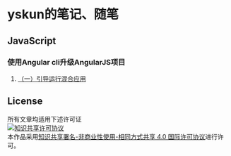 # yskun的笔记、随笔

## JavaScript
### 使用Angular cli升级AngularJS项目
1. [（一）引导运行混合应用](angularjs升级/doc.md)

## License
所有文章均适用下述许可证  
[![知识共享许可协议](https://i.creativecommons.org/l/by-nc-sa/4.0/88x31.png)](http://creativecommons.org/licenses/by-nc-sa/4.0/)  
本作品采用[知识共享署名-非商业性使用-相同方式共享 4.0 国际许可协议](http://creativecommons.org/licenses/by-nc-sa/4.0/)进行许可。